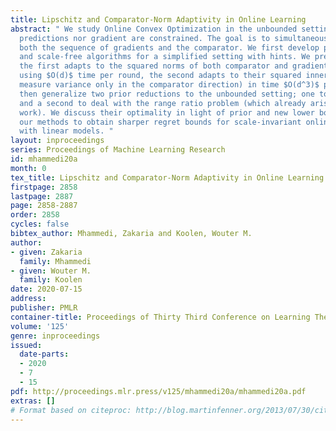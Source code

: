 ```yaml
---
title: Lipschitz and Comparator-Norm Adaptivity in Online Learning
abstract: " We study Online Convex Optimization in the unbounded setting where neither
  predictions nor gradient are constrained. The goal is to simultaneously adapt to
  both the sequence of gradients and the comparator. We first develop parameter-free
  and scale-free algorithms for a simplified setting with hints. We present two versions:
  the first adapts to the squared norms of both comparator and gradients separately
  using $O(d)$ time per round, the second adapts to their squared inner products (which
  measure variance only in the comparator direction) in time $O(d^3)$ per round. We
  then generalize two prior reductions to the unbounded setting; one to not need hints,
  and a second to deal with the range ratio problem (which already arises in prior
  work). We discuss their optimality in light of prior and new lower bounds. We apply
  our methods to obtain sharper regret bounds for scale-invariant online prediction
  with linear models. "
layout: inproceedings
series: Proceedings of Machine Learning Research
id: mhammedi20a
month: 0
tex_title: Lipschitz and Comparator-Norm Adaptivity in Online Learning
firstpage: 2858
lastpage: 2887
page: 2858-2887
order: 2858
cycles: false
bibtex_author: Mhammedi, Zakaria and Koolen, Wouter M.
author:
- given: Zakaria
  family: Mhammedi
- given: Wouter M.
  family: Koolen
date: 2020-07-15
address: 
publisher: PMLR
container-title: Proceedings of Thirty Third Conference on Learning Theory
volume: '125'
genre: inproceedings
issued:
  date-parts:
  - 2020
  - 7
  - 15
pdf: http://proceedings.mlr.press/v125/mhammedi20a/mhammedi20a.pdf
extras: []
# Format based on citeproc: http://blog.martinfenner.org/2013/07/30/citeproc-yaml-for-bibliographies/
---
```

